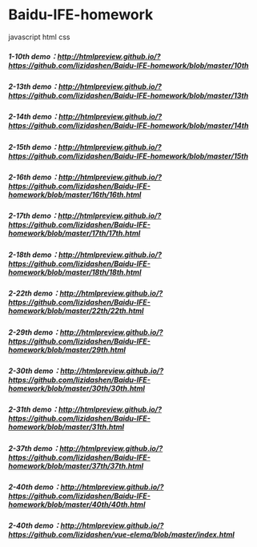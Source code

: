 # Baidu-IFE-homework
javascript  html  css


##### 1-10th demo：http://htmlpreview.github.io/?https://github.com/lizidashen/Baidu-IFE-homework/blob/master/10th
##### 2-13th demo：http://htmlpreview.github.io/?https://github.com/lizidashen/Baidu-IFE-homework/blob/master/13th
##### 2-14th demo：http://htmlpreview.github.io/?https://github.com/lizidashen/Baidu-IFE-homework/blob/master/14th
##### 2-15th demo：http://htmlpreview.github.io/?https://github.com/lizidashen/Baidu-IFE-homework/blob/master/15th
##### 2-16th demo：http://htmlpreview.github.io/?https://github.com/lizidashen/Baidu-IFE-homework/blob/master/16th/16th.html
##### 2-17th demo：http://htmlpreview.github.io/?https://github.com/lizidashen/Baidu-IFE-homework/blob/master/17th/17th.html
##### 2-18th demo：http://htmlpreview.github.io/?https://github.com/lizidashen/Baidu-IFE-homework/blob/master/18th/18th.html
##### 2-22th demo：http://htmlpreview.github.io/?https://github.com/lizidashen/Baidu-IFE-homework/blob/master/22th/22th.html
##### 2-29th demo：http://htmlpreview.github.io/?https://github.com/lizidashen/Baidu-IFE-homework/blob/master/29th.html
##### 2-30th demo：http://htmlpreview.github.io/?https://github.com/lizidashen/Baidu-IFE-homework/blob/master/30th/30th.html
##### 2-31th demo：http://htmlpreview.github.io/?https://github.com/lizidashen/Baidu-IFE-homework/blob/master/31th.html
##### 2-37th demo：http://htmlpreview.github.io/?https://github.com/lizidashen/Baidu-IFE-homework/blob/master/37th/37th.html
##### 2-40th demo：http://htmlpreview.github.io/?https://github.com/lizidashen/Baidu-IFE-homework/blob/master/40th/40th.html
##### 2-40th demo：http://htmlpreview.github.io/?https://github.com/lizidashen/vue-elema/blob/master/index.html

